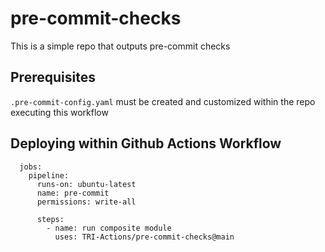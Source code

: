 # pre-commit-checks
This is a simple repo that outputs pre-commit checks

## Prerequisites
  `.pre-commit-config.yaml` must be created and customized within the repo executing this workflow

## Deploying within Github Actions Workflow
```
  jobs:
    pipeline:
      runs-on: ubuntu-latest
      name: pre-commit
      permissions: write-all
   
      steps:
        - name: run composite module
          uses: TRI-Actions/pre-commit-checks@main
```
